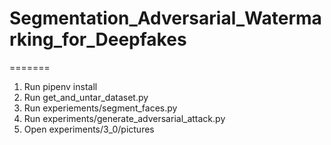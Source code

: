 
# Segmentation_Adversarial_Watermarking_for_Deepfakes
=======
1. Run pipenv install 
2. Run get_and_untar_dataset.py
3. Run experiements/segment_faces.py
4. Run experiments/generate_adversarial_attack.py
5. Open experiments/3_0/pictures

